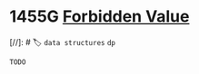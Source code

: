 # **1455G** [Forbidden Value](https://codeforces.com/contest/1455/problem/G)

[//]: # 🏷 `data structures` `dp`

```
TODO
```
